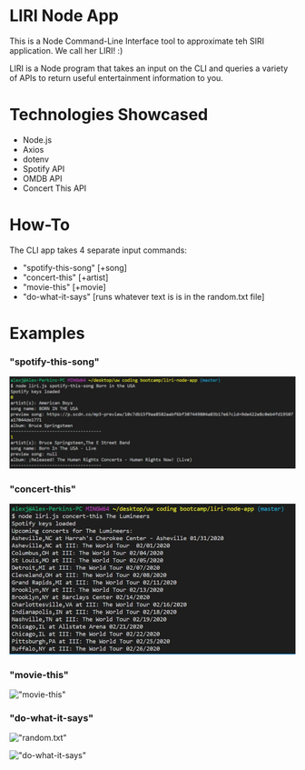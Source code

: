 # LIRI Node App
This is a Node Command-Line Interface tool to approximate teh SIRI application. We call her LIRI! :) 

LIRI is a Node program that takes an input on the CLI and queries a variety of APIs to return useful entertainment information to you.

# Technologies Showcased
- Node.js
- Axios
- dotenv
- Spotify API
- OMDB API
- Concert This API

# How-To
The CLI app takes 4 separate input commands:
- "spotify-this-song" [+song]
- "concert-this" [+artist]
- "movie-this" [+movie]
- "do-what-it-says" [runs whatever text is is in the random.txt file]

# Examples
### "spotify-this-song"

!["spotify-this-song"](Images/Spotify-This-Song.JPG)

### "concert-this"

!["conert-this"](/Images/Concert-This.JPG)

### "movie-this"

!["movie-this"](Movie-This.JPG)

### "do-what-it-says"

!["random.txt"](random-txt-input.JPG)

!["do-what-it-says"](Do-What-It-Says.JPG)
